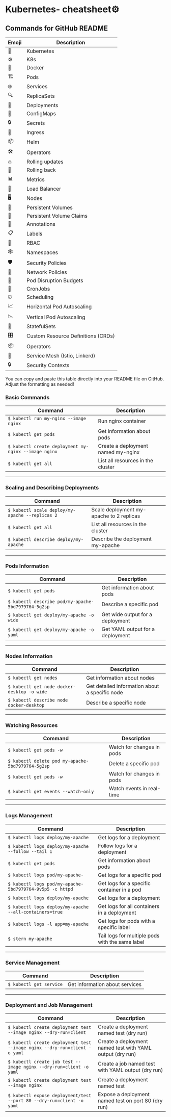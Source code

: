 # Kubernetes- cheatsheet⚙️
## Commands for GitHub README

| Emoji | Description |
|-------|-------------|
| 🚀 | Kubernetes |
| ⚙️ | K8s |
| 🐳 | Docker |
| 🏗️ | Pods |
| 🌐 | Services |
| 🔍 | ReplicaSets |
| 🧩 | Deployments |
| 🔧 | ConfigMaps |
| 🔒 | Secrets |
| 🔗 | Ingress |
| 📦 | Helm |
| 🛠️ | Operators |
| 🔥 | Rolling updates |
| 🔄 | Rolling back |
| 📊 | Metrics |
| 📡 | Load Balancer |
| 🖥️ | Nodes |
| 🌱 | Persistent Volumes |
| 💾 | Persistent Volume Claims |
| 📝 | Annotations |
| 📋 | Labels |
| 🔐 | RBAC |
| 🕸 | Namespaces |
| 🛡️ | Security Policies |
| 📡 | Network Policies |
| 🚥 | Pod Disruption Budgets |
| 🔁 | CronJobs |
| ⏰ | Scheduling |
| 📈 | Horizontal Pod Autoscaling |
| 📉 | Vertical Pod Autoscaling |
| 🔀 | StatefulSets |
| 🎛️ | Custom Resource Definitions (CRDs) |
| 📦 | Operators |
| 📡 | Service Mesh (Istio, Linkerd) |
| 🔒 | Security Contexts |

You can copy and paste this table directly into your README file on GitHub. Adjust the formatting as needed!

### Basic Commands

| Command | Description |
|---------|-------------|
| `$ kubectl run my-nginx --image nginx` | Run nginx container |
| `$ kubectl get pods` | Get information about pods |
| `$ kubectl create deployment my-nginx --image nginx` | Create a deployment named my-nginx |
| `$ kubectl get all` | List all resources in the cluster |

---

### Scaling and Describing Deployments

| Command | Description |
|---------|-------------|
| `$ kubectl scale deploy/my-apache --replicas 2` | Scale deployment my-apache to 2 replicas |
| `$ kubectl get all` | List all resources in the cluster |
| `$ kubectl describe deploy/my-apache` | Describe the deployment my-apache |

---

### Pods Information

| Command | Description |
|---------|-------------|
| `$ kubectl get pods` | Get information about pods |
| `$ kubectl describe pod/my-apache-5bd7979764-5g2sp` | Describe a specific pod |
| `$ kubectl get deploy/my-apache -o wide` | Get wide output for a deployment |
| `$ kubectl get deploy/my-apache -o yaml` | Get YAML output for a deployment |

---

### Nodes Information

| Command | Description |
|---------|-------------|
| `$ kubectl get nodes` | Get information about nodes |
| `$ kubectl get node docker-desktop -o wide` | Get detailed information about a specific node |
| `$ kubectl describe node docker-desktop` | Describe a specific node |

---

### Watching Resources

| Command | Description |
|---------|-------------|
| `$ kubectl get pods -w` | Watch for changes in pods |
| `$ kubectl delete pod my-apache-5bd7979764-5g2sp` | Delete a specific pod |
| `$ kubectl get pods -w` | Watch for changes in pods |
| `$ kubectl get events --watch-only` | Watch events in real-time |

---

### Logs Management

| Command | Description |
|---------|-------------|
| `$ kubectl logs deploy/my-apache` | Get logs for a deployment |
| `$ kubectl logs deploy/my-apache --follow --tail 1` | Follow logs for a deployment |
| `$ kubectl get pods` | Get information about pods |
| `$ kubectl logs pod/my-apache-` | Get logs for a specific pod |
| `$ kubectl logs pod/my-apache-5bd7979764-9v5p5 -c httpd` | Get logs for a specific container in a pod |
| `$ kubectl logs deploy/my-apache` | Get logs for a deployment |
| `$ kubectl logs deploy/my-apache --all-containers=true` | Get logs for all containers in a deployment |
| `$ kubectl logs -l app=my-apache` | Get logs for pods with a specific label |
| `$ stern my-apache` | Tail logs for multiple pods with the same label |

---

### Service Management

| Command | Description |
|---------|-------------|
| `$ kubectl get service` | Get information about services |

---

### Deployment and Job Management

| Command | Description |
|---------|-------------|
| `$ kubectl create deployment test --image nginx --dry-run=client` | Create a deployment named test (dry run) |
| `$ kubectl create deployment test --image nginx --dry-run=client -o yaml` | Create a deployment named test with YAML output (dry run) |
| `$ kubectl create job test --image nginx --dry-run=client -o yaml` | Create a job named test with YAML output (dry run) |
| `$ kubectl create deployment test --image nginx` | Create a deployment named test |
| `$ kubectl expose deployment/test --port 80 --dry-run=client -o yaml` | Expose a deployment named test on port 80 (dry run) |
